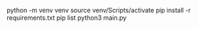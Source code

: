 python -m venv venv
source venv/Scripts/activate
pip install -r requirements.txt
pip list
python3 main.py
